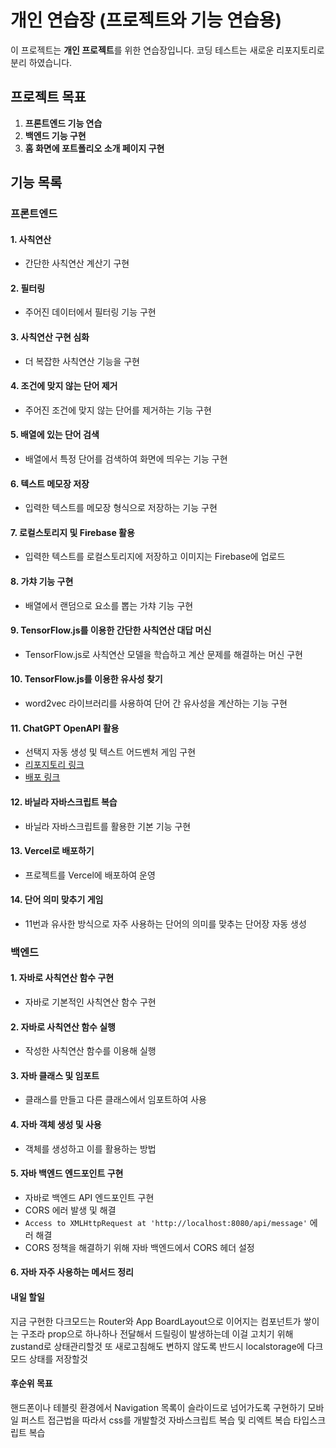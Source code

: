 # 개인 연습장 (프로젝트와 기능 연습용)

이 프로젝트는 **개인 프로젝트**를 위한 연습장입니다.
코딩 테스트는 새로운 리포지토리로 분리 하였습니다.

## 프로젝트 목표

1. **프론트엔드 기능 연습**
2. **백엔드 기능 구현**
3. **홈 화면에 포트폴리오 소개 페이지 구현**

## 기능 목록

### 프론트엔드

#### 1. 사칙연산

- 간단한 사칙연산 계산기 구현

#### 2. 필터링

- 주어진 데이터에서 필터링 기능 구현

#### 3. 사칙연산 구현 심화

- 더 복잡한 사칙연산 기능을 구현

#### 4. 조건에 맞지 않는 단어 제거

- 주어진 조건에 맞지 않는 단어를 제거하는 기능 구현

#### 5. 배열에 있는 단어 검색

- 배열에서 특정 단어를 검색하여 화면에 띄우는 기능 구현

#### 6. 텍스트 메모장 저장

- 입력한 텍스트를 메모장 형식으로 저장하는 기능 구현

#### 7. 로컬스토리지 및 Firebase 활용

- 입력한 텍스트를 로컬스토리지에 저장하고 이미지는 Firebase에 업로드

#### 8. 가챠 기능 구현

- 배열에서 랜덤으로 요소를 뽑는 가챠 기능 구현

#### 9. TensorFlow.js를 이용한 간단한 사칙연산 대답 머신

- TensorFlow.js로 사칙연산 모델을 학습하고 계산 문제를 해결하는 머신 구현

#### 10. TensorFlow.js를 이용한 유사성 찾기

- word2vec 라이브러리를 사용하여 단어 간 유사성을 계산하는 기능 구현

#### 11. ChatGPT OpenAPI 활용

- 선택지 자동 생성 및 텍스트 어드벤처 게임 구현
- [리포지토리 링크](https://github.com/mkhajiit/ai-advanture)
- [배포 링크](https://ai-advanture-git-main-mkhajiits-projects.vercel.app)

#### 12. 바닐라 자바스크립트 복습

- 바닐라 자바스크립트를 활용한 기본 기능 구현

#### 13. Vercel로 배포하기

- 프로젝트를 Vercel에 배포하여 운영

#### 14. 단어 의미 맞추기 게임

- 11번과 유사한 방식으로 자주 사용하는 단어의 의미를 맞추는 단어장 자동 생성

### 백엔드

#### 1. 자바로 사칙연산 함수 구현

- 자바로 기본적인 사칙연산 함수 구현

#### 2. 자바로 사칙연산 함수 실행

- 작성한 사칙연산 함수를 이용해 실행

#### 3. 자바 클래스 및 임포트

- 클래스를 만들고 다른 클래스에서 임포트하여 사용

#### 4. 자바 객체 생성 및 사용

- 객체를 생성하고 이를 활용하는 방법

#### 5. 자바 백엔드 엔드포인트 구현

- 자바로 백엔드 API 엔드포인트 구현
- CORS 에러 발생 및 해결
- `Access to XMLHttpRequest at 'http://localhost:8080/api/message'` 에러 해결
- CORS 정책을 해결하기 위해 자바 백엔드에서 CORS 헤더 설정

#### 6. 자바 자주 사용하는 메서드 정리

#### 내일 할일

지금 구현한 다크모드는 Router와 App BoardLayout으로 이어지는 컴포넌트가 쌓이는 구조라
prop으로 하나하나 전달해서 드릴링이 발생하는데 이걸 고치기 위해 zustand로 상태관리할것
또 새로고침해도 변하지 않도록 반드시 localstorage에 다크모드 상태를 저장할것

#### 후순위 목표

핸드폰이나 테블릿 환경에서 Navigation 목록이 슬라이드로 넘어가도록 구현하기
모바일 퍼스트 접근법을 따라서 css를 개발할것
자바스크립트 복습 및 리엑트 복습
타입스크립트 복습
